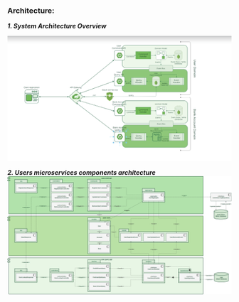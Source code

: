 ### Architecture:

***1. System Architecture Overview***

![](./architecture_diagrams/system_architecture.png)

***2. Users microservices components architecture***
![](./architecture_diagrams/users_micro_services_components.JPG)
